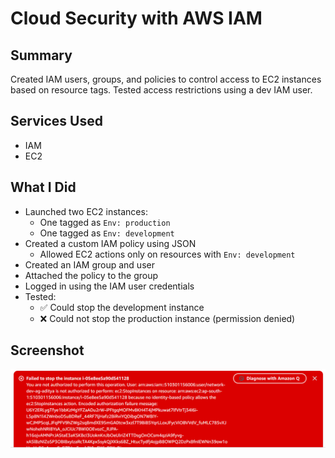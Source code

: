 # Cloud Security with AWS IAM

## Summary
Created IAM users, groups, and policies to control access to EC2 instances based on resource tags. Tested access restrictions using a dev IAM user.

## Services Used
- IAM
- EC2

## What I Did
- Launched two EC2 instances:
  - One tagged as `Env: production`
  - One tagged as `Env: development`
- Created a custom IAM policy using JSON
  - Allowed EC2 actions only on resources with `Env: development`
- Created an IAM group and user
- Attached the policy to the group
- Logged in using the IAM user credentials
- Tested:
  - ✅ Could stop the development instance
  - ❌ Could not stop the production instance (permission denied)

## Screenshot
![Policy Test](./screenshot.png)
